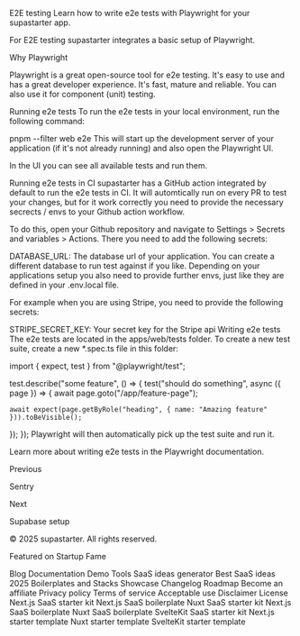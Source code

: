 E2E testing
Learn how to write e2e tests with Playwright for your supastarter app.

For E2E testing supastarter integrates a basic setup of Playwright.

Why Playwright

Playwright is a great open-source tool for e2e testing. It's easy to use and has a great developer experience. It's fast, mature and reliable. You can also use it for component (unit) testing.

Running e2e tests
To run the e2e tests in your local environment, run the following command:


pnpm --filter web e2e
This will start up the development server of your application (if it's not already running) and also open the Playwright UI.

In the UI you can see all available tests and run them.



Running e2e tests in CI
supastarter has a GitHub action integrated by default to run the e2e tests in CI. It will automtically run on every PR to test your changes, but for it work correctly you need to provide the necessary secrects / envs to your Github action workflow.

To do this, open your Github repository and navigate to Settings > Secrets and variables > Actions. There you need to add the following secrets:

DATABASE_URL: The database url of your application. You can create a different database to run test against if you like.
Depending on your applications setup you also need to provide further envs, just like they are defined in your .env.local file.

For example when you are using Stripe, you need to provide the following secrets:

STRIPE_SECRET_KEY: Your secret key for the Stripe api
Writing e2e tests
The e2e tests are located in the apps/web/tests folder. To create a new test suite, create a new *.spec.ts file in this folder:


import { expect, test } from "@playwright/test";
 
test.describe("some feature", () => {
  test("should do something", async ({ page }) => {
    await page.goto("/app/feature-page");
 
    await expect(page.getByRole("heading", { name: "Amazing feature" })).toBeVisible();
  });
});
Playwright will then automatically pick up the test suite and run it.

Learn more about writing e2e tests in the Playwright documentation.

Previous

Sentry

Next

Supabase setup

© 2025 supastarter. All rights reserved.

Featured on Startup Fame



Blog
Documentation
Demo
Tools
SaaS ideas generator
Best SaaS ideas 2025
Boilerplates and Stacks
Showcase
Changelog
Roadmap
Become an affiliate
Privacy policy
Terms of service
Acceptable use
Disclaimer
License
Next.js SaaS starter kit
Next.js SaaS boilerplate
Nuxt SaaS starter kit
Next.js SaaS boilerplate
Nuxt SaaS boilerplate
SvelteKit SaaS starter kit
Next.js starter template
Nuxt starter template
SvelteKit starter template

